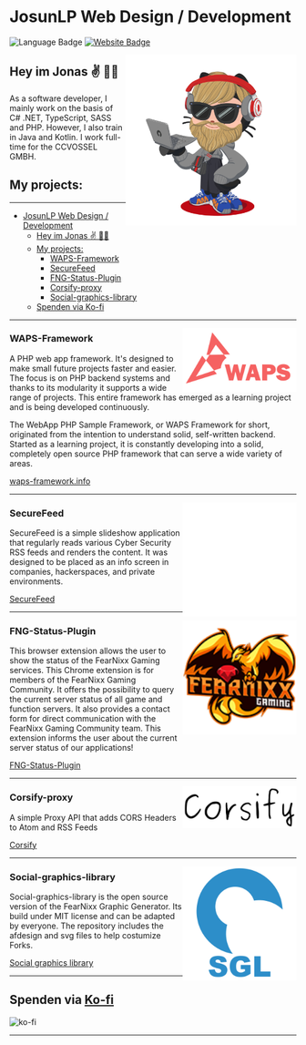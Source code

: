 # JosunLP Web Design / Development

![Language Badge](https://img.shields.io/badge/Languages-C%23%2C%20Typescript%2C%20Sass%2C%20PHP-green?style=for-the-badge)
[![Website Badge](https://img.shields.io/badge/Website-JosunLP.de-blue?style=for-the-badge)](https://josunlp.de)

<img src="https://github.com/JosunLP/JosunLP/blob/main/src/octo-left.png" alt="Logo" width="300px" height="auto" align="right" position="absolute">

## Hey im Jonas ✌️ 👨‍💻

As a software developer, I mainly work on the basis of C# .NET, TypeScript, SASS and PHP. However, I also train in Java and Kotlin. I work full-time for the CCVOSSEL GMBH.

## My projects:
___

- [JosunLP Web Design / Development](#josunlp-web-design--development)
  - [Hey im Jonas ✌️ 👨‍💻](#hey-im-jonas-️-)
  - [My projects:](#my-projects)
    - [WAPS-Framework](#waps-framework)
    - [SecureFeed](#securefeed)
    - [FNG-Status-Plugin](#fng-status-plugin)
    - [Corsify-proxy](#corsify-proxy)
    - [Social-graphics-library](#social-graphics-library)
  - [Spenden via Ko-fi](#spenden-via-ko-fi)

___

<img src="https://github.com/JosunLP/JosunLP/blob/main/src/waps.png" alt="Logo" width="200px" height="auto" align="right">

### WAPS-Framework

A PHP web app framework. It's designed to make small future projects faster and easier. The focus is on PHP backend systems and thanks to its modularity it supports a wide range of projects. This entire framework has emerged as a learning project and is being developed continuously.

The WebApp PHP Sample Framework, or WAPS Framework for short, originated from the intention to understand solid, self-written backend. Started as a learning project, it is constantly developing into a solid, completely open source PHP framework that can serve a wide variety of areas.

[waps-framework.info](https://waps-framework.info/)

-----------------------------------


<img src="https://raw.githubusercontent.com/JosunLP/SecureFeed/main/src/assets/logo.png" alt="Logo" width="200px" height="auto" align="right">

### SecureFeed

SecureFeed is a simple slideshow application that regularly reads various Cyber Security RSS feeds and renders the content. It was designed to be placed as an info screen in companies, hackerspaces, and private environments.

[SecureFeed](https://josunlp.gitlab.io/securefeed/)

-----------------------------------

<img src="https://raw.githubusercontent.com/JosunLP/FNG-Status-Plugin/master/public/icons/icon128.png" alt="Logo" width="200px" height="auto" align="right">

### FNG-Status-Plugin

This browser extension allows the user to show the status of the FearNixx Gaming services. This Chrome extension is for members of the FearNixx Gaming Community. It offers the possibility to query the current server status of all game and function servers. It also provides a contact form for direct communication with the FearNixx Gaming Community team. This extension informs the user about the current server status of our applications!


[FNG-Status-Plugin](https://github.com/JosunLP/FNG-Status-Plugin)

-----------------------------------

<img src="https://raw.githubusercontent.com/JosunLP/Corsify-proxy/main/framework.src/content/img/fav.png" alt="Logo" width="200px" height="auto" align="right">

### Corsify-proxy

A simple Proxy API that adds CORS Headers to Atom and RSS Feeds

[Corsify](https://github.com/JosunLP/Corsify-proxy)

-----------------------------------

<img src="https://github.com/JosunLP/JosunLP/blob/main/src/sgl.png" alt="Logo" width="200px" height="auto" align="right">

### Social-graphics-library

Social-graphics-library is the open source version of the FearNixx Graphic Generator. Its build under MIT license and can be adapted by everyone. The repository includes the afdesign and svg files to help costumize Forks.

[Social graphics library](http://social-graphics-library.net/)

-----------------------------------

## Spenden via [Ko-fi](https://ko-fi.com/JosunLP)
<img src="https://uploads-ssl.webflow.com/5c14e387dab576fe667689cf/5cbec633ae2b882fff068659_ko-fi_horizontal-p-500.png" alt="ko-fi" width="300px" height="auto">

-----------------------------------

